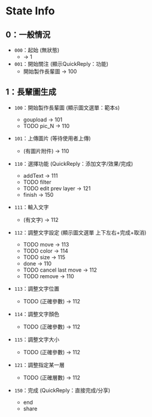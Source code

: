 # State Info

## 0：一般情況
- `000`：起始 (無狀態)
    - -> 1
- `001`：開始關注 (顯示QuickReply：功能)
    - 開始製作長輩圖 -> 100

## 1：長輩圖生成
- `100`：開始製作長輩圖 (顯示圖文選單：範本s)
    - goupload -> 101
    - TODO pic_N -> 110    
- `101`：上傳圖片 (等待使用者上傳)
    - (有圖片附件) -> 110

- `110`：選擇功能 (QuickReply：添加文字/效果/完成)
    - addText -> 111
    - TODO filter
    - TODO edit prev layer -> 121
    - finish -> 150
- `111`：輸入文字
    - (有文字) -> 112
- `112`：調整文字設定 (顯示圖文選單 上下左右+完成+取消)  
    - TODO move -> 113
    - TODO color -> 114
    - TODO size -> 115
    - done -> 110
    - TODO cancel last move -> 112
    - TODO remove -> 110
- `113`：調整文字位置
    - TODO (正確參數) -> 112
- `114`：調整文字顏色
    - TODO (正確參數) -> 112
- `115`：調整文字大小
    - TODO (正確參數) -> 112

- `121`：調整指定某一層
    - TODO (正確層數) -> 112
- `150`：完成 (QuickReply：直接完成/分享)
    - end
    - share